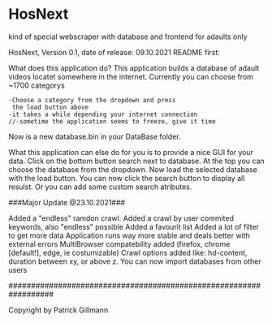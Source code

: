 # HosNext
kind of special webscraper with database and frontend for adaults only

HosNext, Version 0.1, date of release: 09.10.2021
README first:

What does this application do?
This application builds a database of adault videos
locatet somewhere in the internet.
Currently you can choose from ~1700 categorys

	-Choose a category from the dropdown and press
	 the load button above
	-it takes a while depending your internet connection
	//-sometime the application seems to freeze, give it time

Now is a new database.bin in your DataBase folder.

What this application can else do for you is to provide
a nice GUI for your data.
Click on the bottom button search next to database.
At the top you can choose the database from the dropdown.
Now load the selected database with the load button.
You can now click the search button to display all resulst.
Or you can add some custom search atributes.

###Major Update @23.10.2021###

Added a "endless" ramdon crawl.
Added a crawl by user commited keywords, also "endless" possible
Added a favourit list
Added a lot of filter to get more data
Application runs way more stable and deals better with external errors
MultiBrowser compatebility added (firefox, chrome [default!], edge, ie costumizable)
Crawl options added like: hd-content, duration between xy, or above z.
You can now import databases from other users


##################################################################

Copyright by Patrick Gillmann
